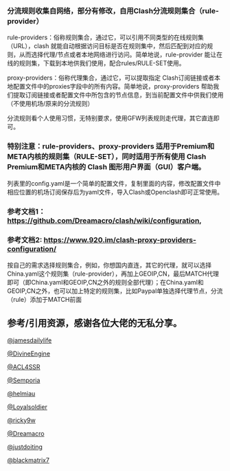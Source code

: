 ### 分流规则收集自网络，部分有修改，自用Clash分流规则集合（rule-provider）

 rule-providers：俗称规则集合，通过它，可以引用不同类型的在线规则集 （URL），clash 就能自动根据访问目标是否在规则集中，然后匹配到对应的规则，从而选择代理/节点或者本地网络进行访问。简单地说，rule-provider 能让在线的规则集，下载到本地供我们使用，配合rules/RULE-SET使用。

 proxy-providers：俗称代理集合，通过它，可以提取指定 Clash订阅链接或者本地配置文件中的proxies字段中的所有内容。简单地说，proxy-providers 帮助我们提取订阅链接或者配置文件中所包含的节点信息，到当前配置文件中供我们使用（不使用机场/原来的分流规则）

 分流规则看个人使用习惯，无特别要求，使用GFW列表规则走代理，其它直连即可。
### 特别注意：rule-providers、proxy-providers 适用于Premium和META内核的规则集（RULE-SET），同时适用于所有使用 Clash Premium和META内核的 Clash 图形用户界面（GUI）客户端。
 列表里的config.yaml是一个简单的配置文件，复制里面的内容，修改配置文件中相应位置的机场订阅保存后为yaml文件，导入Clash或Openclash即可正常使用。

### 参考文档1： https://github.com/Dreamacro/clash/wiki/configuration, 
### 参考文档2:  https://www.920.im/clash-proxy-providers-configuration/
                   
 按自己的需求选择规则集合，例如，你想国内直连，其它的代理，就可以选择China.yaml这个规则集（rule-provider），再加上GEOIP,CN，最后MATCH代理即可（即China.yaml和GEOIP,CN之外的规则全部代理）；在China.yaml和GEOIP,CN之外，也可以加上特定的规则集，比如Paypal单独选择代理节点，分流（rule）添加于MATCH前面

## 参考/引用资源，感谢各位大佬的无私分享。

  [@jamesdailylife](https://www.jamesdailylife.com/rule-proxy-provider)

  [@DivineEngine](https://github.com/DivineEngine/Profiles/tree/master)

  [@ACL4SSR](https://github.com/ACL4SSR/ACL4SSR/tree/master)
  
  [@Semporia](https://github.com/Semporia)

  [@helmiau](https://github.com/helmiau/clashrules)

  [@Loyalsoldier](https://github.com/Loyalsoldier/clash-rules)

  [@ricky9w](https://gist.github.com/ricky9w/31fffc1b6eadadba2603f323dc92bebf)

  [@Dreamacro](https://github.com/Dreamacro/clash/wiki/configuration#proxy-groups)
  
  [@justdoiting](https://github.com/justdoiting/clash-rule)

  [@blackmatrix7](https://github.com/blackmatrix7/ios_rule_script)
